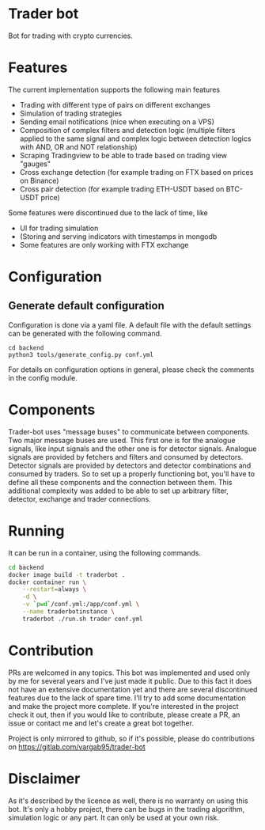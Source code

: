 # Trader bot

Bot for trading with crypto currencies.

# Features

The current implementation supports the following main features
- Trading with different type of pairs on different exchanges
- Simulation of trading strategies
- Sending email notifications (nice when executing on a VPS)
- Composition of complex filters and detection logic (multiple filters applied to the same signal and
  complex logic between detection logics with AND, OR and NOT relationship)
- Scraping Tradingview to be able to trade based on trading view "gauges"
- Cross exchange detection (for example trading on FTX based on prices on Binance)
- Cross pair detection (for example trading ETH-USDT based on BTC-USDT price)

Some features were discontinued due to the lack of time, like
- UI for trading simulation
- (Storing and serving indicators with timestamps in mongodb
- Some features are only working with FTX exchange

# Configuration

## Generate default configuration

Configuration is done via a yaml file. A default file with the default
settings can be generated with the following command.
```python3
cd backend
python3 tools/generate_config.py conf.yml
```

For details on configuration options in general, please check the comments
in the config module.

# Components

Trader-bot uses "message buses" to communicate between components. Two major
message buses are used. This first one is for the analogue signals, like
input signals and the other one is for detector signals. Analogue signals
are provided by fetchers and filters and consumed by detectors. Detector
signals are provided by detectors and detector combinations and consumed by
traders. So to set up a properly functioning bot, you'll have to define all
these components and the connection between them. This additional complexity
was added to be able to set up arbitrary filter, detector, exchange and 
trader connections.

# Running

It can be run in a container, using the following commands.

```bash
cd backend
docker image build -t traderbot .
docker container run \
	--restart=always \
	-d \
	-v `pwd`/conf.yml:/app/conf.yml \
	--name traderbotinstance \
	traderbot ./run.sh trader conf.yml
```

# Contribution

PRs are welcomed in any topics. This bot was implemented and used only by me for several years
and I've just made it public. Due to this fact it does not have an extensive documentation yet
and there are several discontinued features due to the lack of spare time. I'll try to add some
documentation and make the project more complete. If you're interested in the project check it
out, then if you would like to contribute, please create a PR, an issue or contact me and let's
create a great bot together.

Project is only mirrored to github, so if it's possible, please do contributions on https://gitlab.com/vargab95/trader-bot

# Disclaimer

As it's described by the licence as well, there is no warranty on using this bot. It's only a
hobby project, there can be bugs in the trading algorithm, simulation logic or any part. It can
only be used at your own risk.
